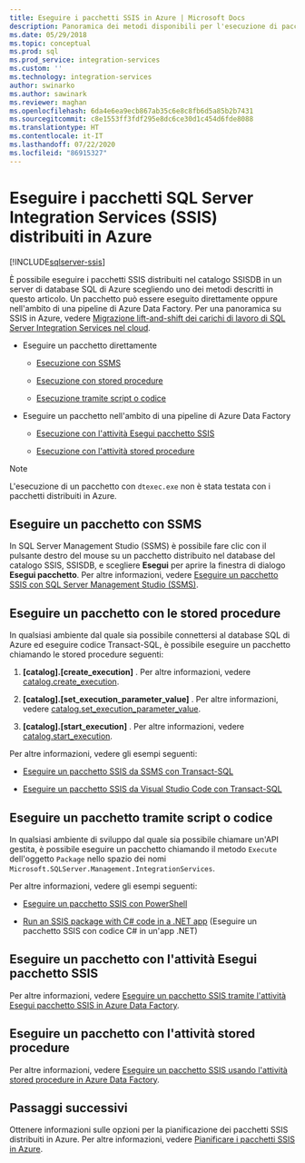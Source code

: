 ```yaml
---
title: Eseguire i pacchetti SSIS in Azure | Microsoft Docs
description: Panoramica dei metodi disponibili per l'esecuzione di pacchetti SSIS distribuiti nel database SQL di Azure.
ms.date: 05/29/2018
ms.topic: conceptual
ms.prod: sql
ms.prod_service: integration-services
ms.custom: ''
ms.technology: integration-services
author: swinarko
ms.author: sawinark
ms.reviewer: maghan
ms.openlocfilehash: 6da4e6ea9ecb867ab35c6e8c8fb6d5a85b2b7431
ms.sourcegitcommit: c8e1553ff3fdf295e8dc6ce30d1c454d6fde8088
ms.translationtype: HT
ms.contentlocale: it-IT
ms.lasthandoff: 07/22/2020
ms.locfileid: "86915327"
---
```

# <a name="run-sql-server-integration-services-ssis-packages-deployed-in-azure"></a>Eseguire i pacchetti SQL Server Integration Services (SSIS) distribuiti in Azure

[!INCLUDE[sqlserver-ssis](../../includes/applies-to-version/sqlserver-ssis.md)]



È possibile eseguire i pacchetti SSIS distribuiti nel catalogo SSISDB in un server di database SQL di Azure scegliendo uno dei metodi descritti in questo articolo. Un pacchetto può essere eseguito direttamente oppure nell'ambito di una pipeline di Azure Data Factory. Per una panoramica su SSIS in Azure, vedere [Migrazione lift-and-shift dei carichi di lavoro di SQL Server Integration Services nel cloud](ssis-azure-lift-shift-ssis-packages-overview.md).

- Eseguire un pacchetto direttamente

  - [Esecuzione con SSMS](#ssms)

  - [Esecuzione con stored procedure](#sproc)

  - [Esecuzione tramite script o codice](#script)

- Eseguire un pacchetto nell'ambito di una pipeline di Azure Data Factory

  - [Esecuzione con l'attività Esegui pacchetto SSIS](#exec_activity)

  - [Esecuzione con l'attività stored procedure](#sproc_activity)

> [!NOTE]
> L'esecuzione di un pacchetto con `dtexec.exe` non è stata testata con i pacchetti distribuiti in Azure.

## <a name="run-a-package-with-ssms"></a><a name="ssms"></a> Eseguire un pacchetto con SSMS

In SQL Server Management Studio (SSMS) è possibile fare clic con il pulsante destro del mouse su un pacchetto distribuito nel database del catalogo SSIS, SSISDB, e scegliere **Esegui** per aprire la finestra di dialogo **Esegui pacchetto**. Per altre informazioni, vedere [Eseguire un pacchetto SSIS con SQL Server Management Studio (SSMS)](../ssis-quickstart-run-ssms.md).

## <a name="run-a-package-with-stored-procedures"></a><a name="sproc"></a> Eseguire un pacchetto con le stored procedure

In qualsiasi ambiente dal quale sia possibile connettersi al database SQL di Azure ed eseguire codice Transact-SQL, è possibile eseguire un pacchetto chiamando le stored procedure seguenti:

1. **[catalog].[create_execution]** . Per altre informazioni, vedere [catalog.create_execution](../system-stored-procedures/catalog-create-execution-ssisdb-database.md).

2. **[catalog].[set_execution_parameter_value]** . Per altre informazioni, vedere [catalog.set_execution_parameter_value](../system-stored-procedures/catalog-set-execution-parameter-value-ssisdb-database.md).

3. **[catalog].[start_execution]** . Per altre informazioni, vedere [catalog.start_execution](../system-stored-procedures/catalog-start-execution-ssisdb-database.md).

Per altre informazioni, vedere gli esempi seguenti:

- [Eseguire un pacchetto SSIS da SSMS con Transact-SQL](../ssis-quickstart-run-tsql-ssms.md)

- [Eseguire un pacchetto SSIS da Visual Studio Code con Transact-SQL](../ssis-quickstart-run-tsql-vscode.md)

## <a name="run-a-package-with-script-or-code"></a><a name="script"></a> Eseguire un pacchetto tramite script o codice

In qualsiasi ambiente di sviluppo dal quale sia possibile chiamare un'API gestita, è possibile eseguire un pacchetto chiamando il metodo `Execute` dell'oggetto `Package` nello spazio dei nomi `Microsoft.SQLServer.Management.IntegrationServices`.

Per altre informazioni, vedere gli esempi seguenti:

- [Eseguire un pacchetto SSIS con PowerShell](../ssis-quickstart-run-powershell.md)

- [Run an SSIS package with C# code in a .NET app](../ssis-quickstart-run-dotnet.md) (Eseguire un pacchetto SSIS con codice C# in un'app .NET)

## <a name="run-a-package-with-the-execute-ssis-package-activity"></a><a name="exec_activity"></a> Eseguire un pacchetto con l'attività Esegui pacchetto SSIS

Per altre informazioni, vedere [Eseguire un pacchetto SSIS tramite l'attività Esegui pacchetto SSIS in Azure Data Factory](https://docs.microsoft.com/azure/data-factory/how-to-invoke-ssis-package-ssis-activity).

## <a name="run-a-package-with-the-stored-procedure-activity"></a><a name="sproc_activity"></a> Eseguire un pacchetto con l'attività stored procedure

Per altre informazioni, vedere [Eseguire un pacchetto SSIS usando l'attività stored procedure in Azure Data Factory](https://docs.microsoft.com/azure/data-factory/how-to-invoke-ssis-package-stored-procedure-activity).

## <a name="next-steps"></a>Passaggi successivi

Ottenere informazioni sulle opzioni per la pianificazione dei pacchetti SSIS distribuiti in Azure. Per altre informazioni, vedere [Pianificare i pacchetti SSIS in Azure](ssis-azure-schedule-packages.md).

